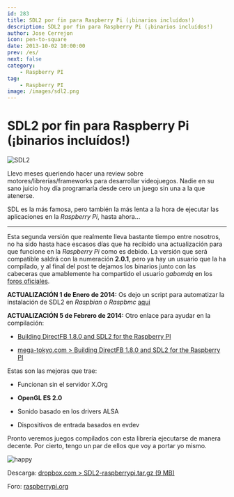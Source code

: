 ```yaml
---
id: 283
title: SDL2 por fin para Raspberry Pi (¡binarios incluídos!)
description: SDL2 por fin para Raspberry Pi (¡binarios incluídos!)
author: Jose Cerrejon
icon: pen-to-square
date: 2013-10-02 10:00:00
prev: /es/
next: false
category:
    - Raspberry PI
tag:
    - Raspberry PI
image: /images/sdl2.png
---
```


# SDL2 por fin para Raspberry Pi (¡binarios incluídos!)

![SDL2](/images/sdl2.png)

Llevo meses queriendo hacer una review sobre motores/librerías/frameworks para desarrollar videojuegos. Nadie en su sano juicio hoy día programaría desde cero un juego sin una a la que atenerse.

SDL es la más famosa, pero también la más lenta a la hora de ejecutar las aplicaciones en la _Raspberry Pi_, hasta ahora...

---

Esta segunda versión que realmente lleva bastante tiempo entre nosotros, no ha sido hasta hace escasos días que ha recibido una actualización para que funcione en la _Raspberry Pi_ como es debido. La versión que será compatible saldrá con la numeración **2.0.1**, pero ya hay un usuario que la ha compilado, y al final del post te dejamos los binarios junto con las cabeceras que amablemente ha compartido el usuario _gabomdq_ en los [foros oficiales](https://www.raspberrypi.org/phpBB3/viewtopic.php?f=91&t=56756&p=430647).

**ACTUALIZACIÓN 1 de Enero de 2014:** Os dejo un script para automatizar la instalación de SDL2 en _Raspbian o Raspbmc_ [aqui](https://cutmywire.wordpress.com/2013/11/16/raspberry-pi-sdl2-installation-frustfrei/)

**ACTUALIZACIÓN 5 de Febrero de 2014:** Otro enlace para ayudar en la compilación:

-   [Building DirectFB 1.8.0 and SDL2 for the Raspberry PI](https://mega-tokyo.com/blog/index.php/site/comments/building_directfb_1.8.0_and_sdl2_for_the_raspberry_pi)

-   [mega-tokyo.com > Building DirectFB 1.8.0 and SDL2 for the Raspberry PI](https://mega-tokyo.com/blog/index.php/site/comments/building_directfb_1.8.0_and_sdl2_for_the_raspberry_pi)

Estas son las mejoras que trae:

-   Funcionan sin el servidor X.Org

-   **OpenGL ES 2.0**

-   Sonido basado en los drivers ALSA

-   Dispositivos de entrada basados en evdev

Pronto veremos juegos compilados con esta librería ejecutarse de manera decente. Por cierto, tengo un par de ellos que voy a portar yo mismo.

![happy](/css/sm/happy.png)

Descarga: [dropbox.com > SDL2-raspberrypi.tar.gz (9 MB)](https://www.dropbox.com/s/9fndtw6zs16ptgg/SDL2-raspberrypi.tar.gz)

Foro: [raspberrypi.org](https://www.raspberrypi.org/phpBB3/viewtopic.php?f=91&t=56756&p=430647)
